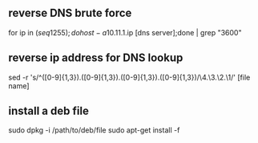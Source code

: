 ## reverse DNS brute force
for ip in $(seq 1 255);do host -a 10.11.1.$ip [dns server];done | grep  "3600"

## reverse ip address for DNS lookup 
sed -r 's/^([0-9]{1,3})\.([0-9]{1,3})\.([0-9]{1,3})\.([0-9]{1,3})/\4.\3.\2.\1/' [file name]

## install a deb file
sudo dpkg -i /path/to/deb/file
sudo apt-get install -f

